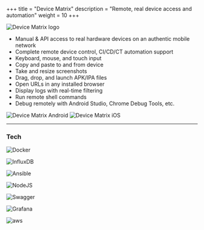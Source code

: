 +++
title = "Device Matrix"
description = "Remote, real device access and automation"
weight = 10
+++

![Device Matrix logo](/images/device_matrix_logo_light.svg)

- Manual & API access to real hardware devices on an authentic mobile network
- Complete remote device control, CI/CD/CT automation support
- Keyboard, mouse, and touch input
- Copy and paste to and from device
- Take and resize screenshots
- Drag, drop, and launch APK/IPA files
- Open URLs in any installed browser
- Display logs with real-time filtering
- Run remote shell commands
- Debug remotely with Android Studio, Chrome Debug Tools, etc.

![Device Matrix Android](/images/lab-1.jpg?classes=inline&width=50vh)
![Device Matrix iOS](/images/lab-2.jpg?classes=inline&width=50vh)

---

### Tech
![Docker](/images/docker-logo.svg?classes=inline&width=10vw "Docker logo")

![InfluxDB](/images/influxdb-logo.svg?classes=inline&width=10vw "InfluxDB logo")

![Ansible](/images/ansible-logo.svg?classes=inline&width=10vh "Ansible logo")

![NodeJS](/images/nodejs-logo.svg?classes=inline&width=10vh "Node.JS logo")

![Swagger](/images/swagger.png?classes=inline&width=10vh "Swagger logo")

![Grafana](/images/grafana-logo.svg?classes=inline&width=10vh "Grafana logo")

![aws](/images/aws-logo.svg?classes=inline&width=10vh "AWS logo")
